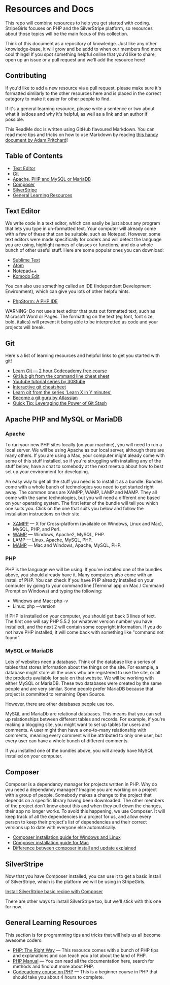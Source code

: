 # Resources and Docs

This repo will combine resources to help you get started with coding. StripeGirls focuses on PHP and the SilverStripe platform, so resources about those topics will be the main focus of this collection.

Think of this document as a repository of knowledge. Just like any other knowledge-base, it will grow and be addd to when our members find more cool things! If you spot something helpful online that you'd like to share, open up an issue or a pull request and we'll add the resource here!

## Contributing

If you'd like to add a new resource via a pull request, please make sure it's formatted similarly to the other resources here and is placed in the correct category to make it easier for other people to find.

If it's a general learning resource, please write a sentence or two about what it is/does and why it's helpful, as well as a link and an author if possible.

This ReadMe doc is written using GitHub flavoured Markdown. You can read more tips and tricks on how to use Markdown by reading [this handy document by Adam Pritchard](https://github.com/adam-p/markdown-here/wiki/Markdown-Cheatsheet)!

## Table of Contents
* [Text Editor](#text-editor)
* [Git](#git)
* [Apache, PHP and MySQL or MariaDB](#apache-php-and-mysql-or-mariadb)
* [Composer](#composer)
* [SilverStripe](#silverstripe)
* [General Learning Resources](#general-learning-resources)

## Text Editor

We write code in a text editor, which can easily be just about any program that lets you type in un-formatted text. Your computer will already come with a few of these that can be suitable, such as Notepad. However, some text editors were made specifically for coders and will detect the language you are using, highlight names of classes or functions, and do a whole bunch of other useful stuff. Here are some popular ones you can download:

* [Sublime Text](http://www.sublimetext.com/)
* [Atom](https://atom.io/)
* [Notepad++](https://notepad-plus-plus.org/)
* [Komodo Edit](http://komodoide.com/komodo-edit/)

You can also use something called an IDE (Independant Development Environment), which can give you lots of other helpfu hints.

* [PhpStorm: A PHP IDE](https://www.jetbrains.com/phpstorm/)

WARNING: Do not use a text editor that puts out formatted text, such as Microsoft Word or Pages. The formatting on the text (eg font, font size, bold, italics) will prevent it being able to be interpretted as code and your projects will break.

## Git

Here's a list of learning resources and helpful links to get you started with git!

* [Learn Git — 2 hour Codecademy free course](https://www.codecademy.com/learn/learn-git)
* [GitHub git from the command line cheat sheet](https://training.github.com/kit/downloads/github-git-cheat-sheet.pdf)
* [Youtube tutorial series by 308tube](https://www.youtube.com/watch?v=mYjZtU1-u9Y&list=PL1F56EA413018EEE1)
* [Interactive git cheatsheet](http://www.ndpsoftware.com/git-cheatsheet.html)
* [Learn git from the series 'Learn X in Y minutes'](http://learnxinyminutes.com/docs/git/)
* [Become a git guru by Atlassian](https://www.atlassian.com/git/tutorials/)
* [Quick Tip: Leveraging the Power of Git Stash](http://code.tutsplus.com/tutorials/quick-tip-leveraging-the-power-of-git-stash--cms-22988)


## Apache PHP and MySQL or MariaDB

### Apache
To run your new PHP sites locally (on your machine), you will need to run a local server. We will be using Apache as our local server, although there are many others. If you are using a Mac, your computer might aleady come with some of this stuff installed, so if you're struggling with installing any of the stuff below, have a chat to somebody at the next meetup about how to best set up your environment for developing.

An easy way to get all the stuff you need is to install it as a bundle. Bundles come with a whole bunch of technologies you need to get started right away. The common ones are XAMPP, WAMP, LAMP and MAMP. They all come with the same technologies, but you will need a different one based on your operating system. The first letter of the bundle will tell you which one suits you. Click on the one that suits you below and follow the installation instructions on their site.
* [XAMPP](https://www.apachefriends.org/index.html) — X for Cross-platform (available on Windows, Linux and Mac), MySQL, PHP, and Perl.
* [WAMP](http://www.wampserver.com/en/) — Windows, Apache2, MySQL, PHP.
* [LAMP](https://help.ubuntu.com/community/ApacheMySQLPHP) — Linux, Apache, MySQL, PHP.
* [MAMP](https://www.mamp.info/en/) — Mac and Windows, Apache, MySQL, PHP.

### PHP
PHP is the language we will be using. If you've installed one of the bundles above, you should already have it. Many computers also come with an install of PHP. You can check if you have PHP already installed on your computer by going to your command line (Terminal app on Mac / Command Prompt on Windows) and typing the following:
* Windows and Mac: php -v
* Linux: php --version

If PHP is installed on your computer, you should get back 3 lines of text. The first one will say PHP 5.5.2 (or whatever version number you have installed), and the next 2 will contain some copyright information.
If you do not have PHP installed, it will come back with something like "command not found".

### MySQL or MariaDB
Lots of websites need a database. Think of the database like a series of tables that stores information about the things on the site. For example, a database might store all the users who are registered to use the site, or all the products available for sale on that website. We will be working with either MySQL or MariaDB. These two databases were created by the same people and are very similar. Some people prefer MariaDB because that project is committed to remaining Open Source. 

However, there are other databases people use too.

MySQL and MariaDb are relational databases. This means that you can set up relationships between different tables and records. For example, if you're making a blogging site, you might want to set up tables for users and comments. A user might then have a one-to-many relationship with comments, meaning every comment will be attributed to only one user, but every user can have a whole bunch of different comments.

If you installed one of the bundles above, you will already have MySQL installed on your computer. 

## Composer

Composer is a dependancy manager for projects written in PHP. Why do you need a dependancy manager? Imagine you are working on a project with a group of people. Somebody makes a change to the project that depends on a specific library having been downloaded. The other members of the project don't know about this and when they pull down the changes, their app no longer works. To avoid this happening, we use Composer. It will keep track of all the dependencies in a project for us, and allow every person to keep their project's list of dependencies and their correct versions up to date with everyone else automatically.

* [Composer installation guide for Windows and Linux](http://www.dev-metal.com/install-update-composer-windows-7-ubuntu-debian-centos/)
* [Composer installation guide for Mac](http://www.abeautifulsite.net/installing-composer-on-os-x/)
* [Difference between composer install and update explained](https://www.youtube.com/watch?v=VjkCBXXMadQ)

## SilverStripe

Now that you have Composer installed, you can use it to get a basic install of SilverStripe, which is the platform we will be using in StripeGirls.

[Install SilverStripe basic recipe with Composer](https://docs.silverstripe.org/en/3.1/getting_started/composer/#create-a-new-site)

There are other ways to install SilverStripe too, but we'll stick with this one for now.

## General Learning Resources

This section is for programming tips and tricks that will help us all become awesome coders.

* [PHP: The Right Way](http://www.phptherightway.com/) — This resource comes with a bunch of PHP tips and explanations and can teach you a lot about the land of PHP.
* [PHP Manual](https://secure.php.net/manual/en/preface.php) — You can read all the documentation here, search for methods and find out more about PHP.
* [Codecademy course on PHP](https://www.codecademy.com/tracks/php) — This is a beginner course in PHP that should take you about 4 hours to complete.
